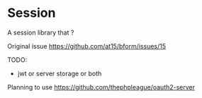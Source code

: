 # Session

A session library that ?

Original issue https://github.com/at15/bform/issues/15

TODO:

- jwt or server storage or both

Planning to use https://github.com/thephpleague/oauth2-server

